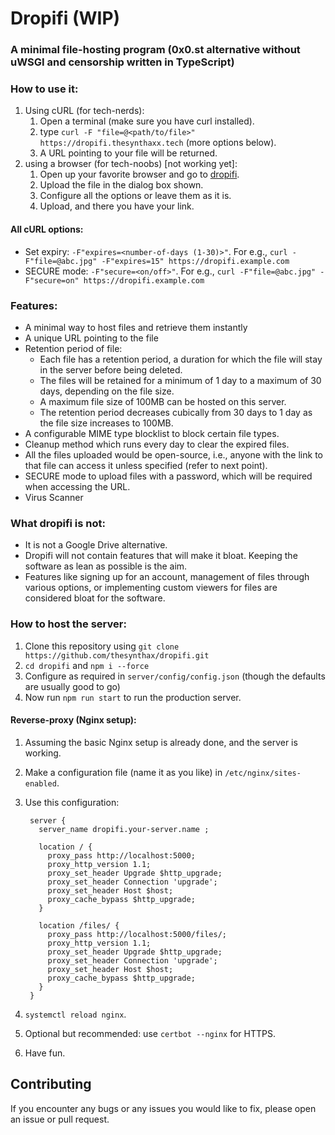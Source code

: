 # Dropifi (WIP)
### A minimal file-hosting program (0x0.st alternative without uWSGI and censorship written in TypeScript)
### How to use it:
1) Using cURL (for tech-nerds):
   1) Open a terminal (make sure you have curl installed).
   2) type `curl -F "file=@<path/to/file>" https://dropifi.thesynthaxx.tech` (more options below).
   3) A URL pointing to your file will be returned.
2) using a browser (for tech-noobs) [not working yet]:
   1) Open up your favorite browser and go to [dropifi](https://dropifi.thesynthax.tech).
   2) Upload the file in the dialog box shown.
   3) Configure all the options or leave them as it is.
   4) Upload, and there you have your link.

#### All cURL options:
- Set expiry: `-F"expires=<number-of-days (1-30)>"`. For e.g., `curl -F"file=@abc.jpg" -F"expires=15" https://dropifi.example.com`
- SECURE mode: `-F"secure=<on/off>"`. For e.g., `curl -F"file=@abc.jpg" -F"secure=on" https://dropifi.example.com`

### Features:
- A minimal way to host files and retrieve them instantly
- A unique URL pointing to the file
- Retention period of file:
   - Each file has a retention period, a duration for which the file will stay in the server before being deleted.
   - The files will be retained for a minimum of 1 day to a maximum of 30 days, depending on the file size.
   - A maximum file size of 100MB can be hosted on this server.
   - The retention period decreases cubically from 30 days to 1 day as the file size increases to 100MB.
- A configurable MIME type blocklist to block certain file types.
- Cleanup method which runs every day to clear the expired files.
- All the files uploaded would be open-source, i.e., anyone with the link to that file can access it unless specified (refer to next point).
- SECURE mode to upload files with a password, which will be required when accessing the URL.
- Virus Scanner

### What dropifi is not:
- It is not a Google Drive alternative.
- Dropifi will not contain features that will make it bloat. Keeping the software as lean as possible is the aim.
- Features like signing up for an account, management of files through various options, or implementing custom viewers for files are considered bloat for the software.

### How to host the server:
1) Clone this repository using `git clone https://github.com/thesynthax/dropifi.git`
2) `cd dropifi` and `npm i --force`
3) Configure as required in `server/config/config.json` (though the defaults are usually good to go)
4) Now run `npm run start` to run the production server.

#### Reverse-proxy (Nginx setup):
1) Assuming the basic Nginx setup is already done, and the server is working.
2) Make a configuration file (name it as you like) in `/etc/nginx/sites-enabled`.
3) Use this configuration:

        server {
          server_name dropifi.your-server.name ;
     
          location / {
            proxy_pass http://localhost:5000;
            proxy_http_version 1.1;
            proxy_set_header Upgrade $http_upgrade;
            proxy_set_header Connection 'upgrade';
            proxy_set_header Host $host;
            proxy_cache_bypass $http_upgrade;
          }
  
          location /files/ {
            proxy_pass http://localhost:5000/files/;
            proxy_http_version 1.1;
            proxy_set_header Upgrade $http_upgrade;
            proxy_set_header Connection 'upgrade';
            proxy_set_header Host $host;
            proxy_cache_bypass $http_upgrade;
          }
        }
   
5) `systemctl reload nginx`.
6) Optional but recommended: use `certbot --nginx` for HTTPS.
7) Have fun.

## Contributing
If you encounter any bugs or any issues you would like to fix, please open an issue or pull request.
